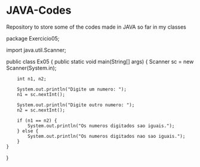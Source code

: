 # JAVA-Codes
Repository to store some of the codes made in JAVA so far in my classes

package Exercicio05;

import java.util.Scanner;

public class Ex05 {
    public static void main(String[] args) {
        Scanner sc = new Scanner(System.in);
        
        int n1, n2;
        
        System.out.println("Digite um numero: ");
        n1 = sc.nextInt();
        
        System.out.println("Digite outro numero: ");
        n2 = sc.nextInt();
        
        if (n1 == n2) {
            System.out.println("Os numeros digitados sao iguais.");
        } else {
            System.out.println("Os numeros digitados nao sao iguais.");
        }
    }
}
